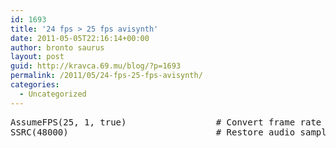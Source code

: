 ```yaml
---
id: 1693
title: '24 fps > 25 fps avisynth'
date: 2011-05-05T22:16:14+00:00
author: bronto saurus
layout: post
guid: http://kravca.69.mu/blog/?p=1693
permalink: /2011/05/24-fps-25-fps-avisynth/
categories:
  - Uncategorized
---
```

<pre lang="avisynth">AssumeFPS(25, 1, true)                 # Convert frame rate to PAL, also adjust audio.
SSRC(48000)                            # Restore audio sample rate to a standard rate.</pre>